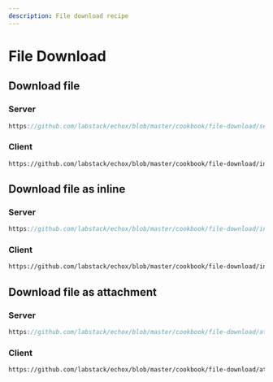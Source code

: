 ```yaml
---
description: File download recipe
---
```


# File Download

## Download file

### Server

```go reference
https://github.com/labstack/echox/blob/master/cookbook/file-download/server.go
```

### Client

```html reference
https://github.com/labstack/echox/blob/master/cookbook/file-download/index.html
```

## Download file as inline

### Server

```go reference
https://github.com/labstack/echox/blob/master/cookbook/file-download/inline/server.go
```

### Client

```html reference
https://github.com/labstack/echox/blob/master/cookbook/file-download/inline/index.html
```

## Download file as attachment

### Server

```go reference
https://github.com/labstack/echox/blob/master/cookbook/file-download/attachment/server.go
```

### Client

```html reference
https://github.com/labstack/echox/blob/master/cookbook/file-download/attachment/index.html
```
